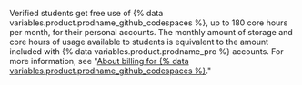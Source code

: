 Verified students get free use of {% data variables.product.prodname_github_codespaces %}, up to 180 core hours per month, for their personal accounts. The monthly amount of storage and core hours of usage available to students is equivalent to the amount included with {% data variables.product.prodname_pro %} accounts. For more information, see "[About billing for {% data variables.product.prodname_github_codespaces %}](/billing/managing-billing-for-github-codespaces/about-billing-for-github-codespaces)."
